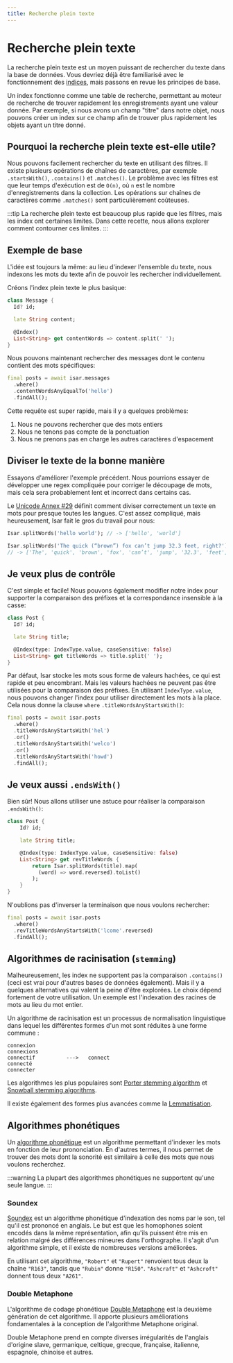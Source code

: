 ```yaml
---
title: Recherche plein texte
---
```


# Recherche plein texte

La recherche plein texte est un moyen puissant de rechercher du texte dans la base de données. Vous devriez déjà être familiarisé avec le fonctionnement des [indices](../indexes), mais passons en revue les principes de base.

Un index fonctionne comme une table de recherche, permettant au moteur de recherche de trouver rapidement les enregistrements ayant une valeur donnée. Par exemple, si nous avons un champ "titre" dans notre objet, nous pouvons créer un index sur ce champ afin de trouver plus rapidement les objets ayant un titre donné.

## Pourquoi la recherche plein texte est-elle utile?

Nous pouvons facilement rechercher du texte en utilisant des filtres. Il existe plusieurs opérations de chaînes de caractères, par exemple `.startsWith()`, `.contains()` et `.matches()`. Le problème avec les filtres est que leur temps d'exécution est de `O(n)`, où `n` est le nombre d'enregistrements dans la collection. Les opérations sur chaînes de caractères comme `.matches()` sont particulièrement coûteuses.

:::tip
La recherche plein texte est beaucoup plus rapide que les filtres, mais les index ont certaines limites. Dans cette recette, nous allons explorer comment contourner ces limites.
:::

## Exemple de base

L'idée est toujours la même: au lieu d'indexer l'ensemble du texte, nous indexons les mots du texte afin de pouvoir les rechercher individuellement.

Créons l'index plein texte le plus basique:

```dart
class Message {
  Id? id;

  late String content;

  @Index()
  List<String> get contentWords => content.split(' ');
}
```

Nous pouvons maintenant rechercher des messages dont le contenu contient des mots spécifiques:

```dart
final posts = await isar.messages
  .where()
  .contentWordsAnyEqualTo('hello')
  .findAll();
```

Cette requête est super rapide, mais il y a quelques problèmes:

1. Nous ne pouvons rechercher que des mots entiers
2. Nous ne tenons pas compte de la ponctuation
3. Nous ne prenons pas en charge les autres caractères d'espacement

## Diviser le texte de la bonne manière

Essayons d'améliorer l'exemple précédent. Nous pourrions essayer de développer une regex compliquée pour corriger le découpage de mots, mais cela sera probablement lent et incorrect dans certains cas.

Le [Unicode Annex #29](https://unicode.org/reports/tr29/) définit comment diviser correctement un texte en mots pour presque toutes les langues. C'est assez compliqué, mais heureusement, Isar fait le gros du travail pour nous:

```dart
Isar.splitWords('hello world'); // -> ['hello', 'world']

Isar.splitWords('The quick (“brown”) fox can’t jump 32.3 feet, right?');
// -> ['The', 'quick', 'brown', 'fox', 'can’t', 'jump', '32.3', 'feet', 'right']
```

## Je veux plus de contrôle

C'est simple et facile! Nous pouvons également modifier notre index pour supporter la comparaison des préfixes et la correspondance insensible à la casse:

```dart
class Post {
  Id? id;

  late String title;

  @Index(type: IndexType.value, caseSensitive: false)
  List<String> get titleWords => title.split(' ');
}
```

Par défaut, Isar stocke les mots sous forme de valeurs hachées, ce qui est rapide et peu encombrant. Mais les valeurs hachées ne peuvent pas être utilisées pour la comparaison des préfixes. En utilisant `IndexType.value`, nous pouvons changer l'index pour utiliser directement les mots à la place. Cela nous donne la clause `where` `.titleWordsAnyStartsWith()`:

```dart
final posts = await isar.posts
  .where()
  .titleWordsAnyStartsWith('hel')
  .or()
  .titleWordsAnyStartsWith('welco')
  .or()
  .titleWordsAnyStartsWith('howd')
  .findAll();
```

## Je veux aussi `.endsWith()`

Bien sûr! Nous allons utiliser une astuce pour réaliser la comparaison `.endsWith()`:

```dart
class Post {
    Id? id;

    late String title;

    @Index(type: IndexType.value, caseSensitive: false)
    List<String> get revTitleWords {
        return Isar.splitWords(title).map(
          (word) => word.reversed).toList()
        );
    }
}
```

N'oublions pas d'inverser la terminaison que nous voulons rechercher:

```dart
final posts = await isar.posts
  .where()
  .revTitleWordsAnyStartsWith('lcome'.reversed)
  .findAll();
```

## Algorithmes de racinisation (`stemming`)

Malheureusement, les index ne supportent pas la comparaison `.contains()` (ceci est vrai pour d'autres bases de données également). Mais il y a quelques alternatives qui valent la peine d'être explorées. Le choix dépend fortement de votre utilisation. Un exemple est l'indexation des racines de mots au lieu du mot entier.

Un algorithme de racinisation est un processus de normalisation linguistique dans lequel les différentes formes d'un mot sont réduites à une forme commune :

```
connexion
connexions
connectif          --->   connect
connecté
connecter
```

Les algorithmes les plus populaires sont [Porter stemming algorithm](https://tartarus.org/martin/PorterStemmer/) et [Snowball stemming algorithms](https://snowballstem.org/algorithms/).

Il existe également des formes plus avancées comme la [Lemmatisation](https://fr.wikipedia.org/wiki/Lemmatisation).

## Algorithmes phonétiques

Un [algorithme phonétique](https://fr.wikipedia.org/wiki/Algorithme_phon%C3%A9tique) est un algorithme permettant d'indexer les mots en fonction de leur prononciation. En d'autres termes, il nous permet de trouver des mots dont la sonorité est similaire à celle des mots que nous voulons recherchez.

:::warning
La plupart des algorithmes phonétiques ne supportent qu'une seule langue.
:::

### Soundex

[Soundex](https://fr.wikipedia.org/wiki/Soundex) est un algorithme phonétique d'indexation des noms par le son, tel qu'il est prononcé en anglais. Le but est que les homophones soient encodés dans la même représentation, afin qu'ils puissent être mis en relation malgré des différences mineures dans l'orthographe. Il s'agit d'un algorithme simple, et il existe de nombreuses versions améliorées.

En utilisant cet algorithme, `"Robert"` et `"Rupert"` renvoient tous deux la chaîne `"R163"`, tandis que `"Rubin"` donne `"R150"`. `"Ashcraft"` et `"Ashcroft"` donnent tous deux `"A261"`.

### Double Metaphone

L'algorithme de codage phonétique [Double Metaphone](https://fr.wikipedia.org/wiki/Metaphone) est la deuxième génération de cet algorithme. Il apporte plusieurs améliorations fondamentales à la conception de l'algorithme Metaphone original.

Double Metaphone prend en compte diverses irrégularités de l'anglais d'origine slave, germanique, celtique, grecque, française, italienne, espagnole, chinoise et autres.
